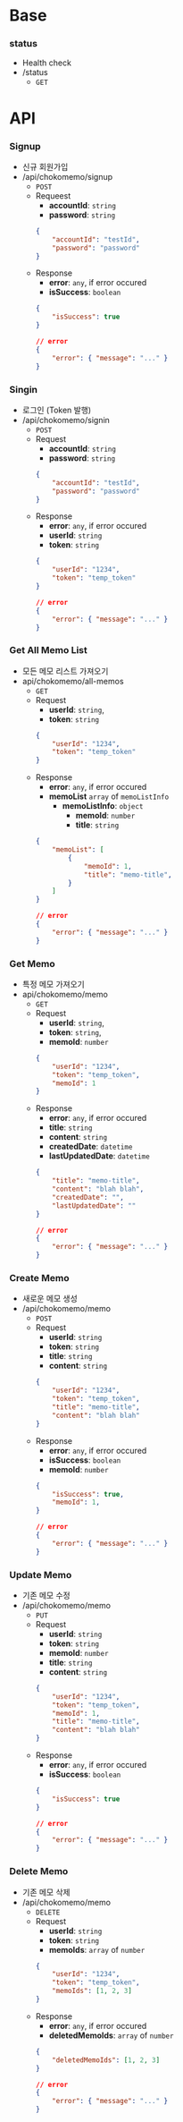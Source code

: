 # Base
### status
- Health check
- /status
    - `GET`


# API

### Signup
 - 신규 회원가입
 - /api/chokomemo/signup
    - `POST`
    - Requeest
        - __accountId__: `string`
        - __password__: `string`
        ```json
        {
            "accountId": "testId",
            "password": "password"
        }
        ```
    - Response
        - __error__: `any`, if error occured
        - __isSuccess__: `boolean`
        ```json
        {
            "isSuccess": true
        }

        // error
        {
            "error": { "message": "..." }
        }
        ```

### Singin
- 로그인 (Token 발행)
- /api/chokomemo/signin
    - `POST`
    - Request
        - __accountId__: `string`
        - __password__: `string`
        ```json
        {
            "accountId": "testId",
            "password": "password"
        }
        ```
    - Response
        - __error__: `any`, if error occured
        - __userId__: `string`
        - __token__: `string`
        ```json
        {
            "userId": "1234",
            "token": "temp_token"
        }

        // error
        {
            "error": { "message": "..." }
        }
        ```

### Get All Memo List
- 모든 메모 리스트 가져오기
- api/chokomemo/all-memos
    - `GET`
    - Request
        - __userId__: `string`,
        - __token__: `string`
        ```json
        {
            "userId": "1234",
            "token": "temp_token"
        }
        ```
    - Response
        - __error__: `any`, if error occured
        - __memoList__ `array` of `memoListInfo`
            - __memoListInfo__: `object`
                - __memoId__: `number`
                - __title__: `string`
        ```json
        {
            "memoList": [
                {
                    "memoId": 1,
                    "title": "memo-title",
                }
            ]
        }

        // error
        {
            "error": { "message": "..." }
        }
        ```

### Get Memo
- 특정 메모 가져오기
- api/chokomemo/memo
    - `GET`
    - Request
        - __userId__: `string`,
        - __token__: `string`,
        - __memoId__: `number`
        ```json
        {
            "userId": "1234",
            "token": "temp_token",
            "memoId": 1
        }
        ```
    - Response
        - __error__: `any`, if error occured
        - __title__: `string`
        - __content__: `string`
        - __createdDate__: `datetime`
        - __lastUpdatedDate__: `datetime`
        ```json
        {
            "title": "memo-title",
            "content": "blah blah",
            "createdDate": "",
            "lastUpdatedDate": ""
        }

        // error
        {
            "error": { "message": "..." }
        }
        ```

### Create Memo
- 새로운 메모 생성
- /api/chokomemo/memo
    - `POST`
    - Request
        - __userId__: `string`
        - __token__: `string`
        - __title__: `string`
        - __content__: `string`
        ```json
        {
            "userId": "1234",
            "token": "temp_token",
            "title": "memo-title",
            "content": "blah blah"
        }
        ```
    - Response
        - __error__: `any`, if error occured
        - __isSuccess__: `boolean`
        - __memoId__: `number`
        ```json
        {
            "isSuccess": true,
            "memoId": 1,
        }

        // error
        {
            "error": { "message": "..." }
        }
        ```

### Update Memo
- 기존 메모 수정
- /api/chokomemo/memo
    - `PUT`
    - Request
        - __userId__: `string`
        - __token__: `string`
        - __memoId__: `number`
        - __title__: `string`
        - __content__: `string`
        ```json
        {
            "userId": "1234",
            "token": "temp_token",
            "memoId": 1,
            "title": "memo-title",
            "content": "blah blah"
        }
        ```
    - Response
        - __error__: `any`, if error occured
        - __isSuccess__: `boolean`
        ```json
        {
            "isSuccess": true
        }

        // error
        {
            "error": { "message": "..." }
        }
        ```

### Delete Memo
- 기존 메모 삭제
- /api/chokomemo/memo
    - `DELETE`
    - Request
        - __userId__: `string`
        - __token__: `string`
        - __memoIds__: `array` of `number`
        ```json
        {
            "userId": "1234",
            "token": "temp_token",
            "memoIds": [1, 2, 3]
        }
        ```
    - Response
        - __error__: `any`, if error occured
        - __deletedMemoIds__: `array` of `number`
        ```json
        {
            "deletedMemoIds": [1, 2, 3]
        }

        // error
        {
            "error": { "message": "..." }
        }
        ```